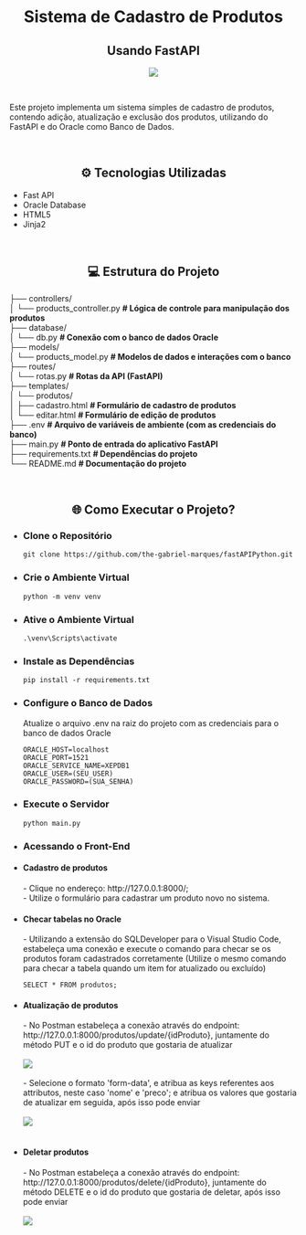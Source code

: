 <h1 align="center"> Sistema de Cadastro de Produtos </h1>

<h2 align="center"> Usando FastAPI </h2>

<p align="center">
<img loading="lazy" src="https://upload.wikimedia.org/wikipedia/commons/thumb/1/1a/FastAPI_logo.svg/768px-FastAPI_logo.svg.png?20240902201856"/>
</p>

<br>

<p>Este projeto implementa um sistema simples de cadastro de produtos, contendo adição, atualização e exclusão dos produtos, utilizando do FastAPI e do Oracle como Banco de Dados.</p>

<br>

<h2 align="center">⚙️  Tecnologias Utilizadas </h2>
<ul>
  <li>Fast API</li>
  <li>Oracle Database</li>
  <li>HTML5</li>
  <li>Jinja2</li>
</ul>

<br>

<h2 align="center">💻  Estrutura do Projeto </h2>

<p align="center">

├── controllers/ <br>
│   └── products_controller.py  <b># Lógica de controle para manipulação dos produtos</b> <br>
├── database/ <br>
│   └── db.py                  <b># Conexão com o banco de dados Oracle</b> <br>
├── models/ <br>
│   └── products_model.py       <b># Modelos de dados e interações com o banco</b> <br>
├── routes/ <br>
│   └── rotas.py               <b># Rotas da API (FastAPI)</b> <br>
├── templates/ <br>
│   └── produtos/ <br>
│       ├── cadastro.html     <b> # Formulário de cadastro de produtos </b> <br>
│       └── editar.html        <b> # Formulário de edição de produtos </b> <br>
├── .env                       <b> # Arquivo de variáveis de ambiente (com as credenciais do banco) </b> <br>
├── main.py                    <b> # Ponto de entrada do aplicativo FastAPI </b> <br>
├── requirements.txt           <b> # Dependências do projeto </b> <br>
└── README.md                  <b> # Documentação do projeto </b> <br>

</p>

<br>

<h2 align="center">🌐  Como Executar o Projeto? </h2>

<ul>

  <li> <h3>Clone o Repositório</h3> </li>

  ```
git clone https://github.com/the-gabriel-marques/fastAPIPython.git
```

  <li> <h3>Crie o Ambiente Virtual</h3> </li>

  ```
python -m venv venv
```

  <li> <h3>Ative o Ambiente Virtual</h3> </li>

  ```
.\venv\Scripts\activate
```

  <li> <h3>Instale as Dependências</h3> </li>

  ```
pip install -r requirements.txt
```

  <li> <h3>Configure o Banco de Dados</h3> </li>
  <p>Atualize o arquivo .env na raiz do projeto com as credenciais para o banco de dados Oracle</p>

  ```
ORACLE_HOST=localhost
ORACLE_PORT=1521
ORACLE_SERVICE_NAME=XEPDB1
ORACLE_USER=(SEU_USER)
ORACLE_PASSWORD=(SUA_SENHA)
```

  <li> <h3>Execute o Servidor</h3> </li>

  ```
python main.py
```

  <li> <h3>Acessando o Front-End</h3> </li>

  <li> <h4>Cadastro de produtos</h4> </li>

  <p>
    - Clique no endereço: http://127.0.0.1:8000/; <br>
    - Utilize o formulário para cadastrar um produto novo no sistema.
  </p>

  <li> <h4>Checar tabelas no Oracle</h4> </li>

  <p>
    - Utilizando a extensão do SQLDeveloper para o Visual Studio Code, estabeleça uma conexão e execute o comando para checar se os produtos foram cadastrados corretamente (Utilize o mesmo comando para checar a tabela quando um item for atualizado ou excluído)
    
  ```
SELECT * FROM produtos;
```

  <li> <h4>Atualização de produtos</h4> </li>

  <p>
    - No Postman estabeleça a conexão através do endpoint: http://127.0.0.1:8000/produtos/update/{idProduto}, juntamente do método PUT e o id do produto que gostaria de atualizar 
    <br>
    <br>
    <img loading="lazy" src="https://github.com/user-attachments/assets/5fce4c7d-85a3-4d2e-947f-5e0b7067ded8"/> 
    <br>
    <br>
    - Selecione o formato 'form-data', e atribua as keys referentes aos attributos, neste caso 'nome' e 'preco'; e atribua os valores que gostaria de atualizar em seguida, após isso pode enviar
    <br>
    <br>
    <img loading="lazy" src="https://github.com/user-attachments/assets/11169698-dff0-450d-8ef0-f5580c9322b9"/> 
    <br>
    <br>

  <li> <h4>Deletar produtos</h4> </li>

  <p>
    - No Postman estabeleça a conexão através do endpoint: http://127.0.0.1:8000/produtos/delete/{idProduto}, juntamente do método DELETE e o id do produto que gostaria de deletar, após isso pode enviar 
    <br>
    <br>
    <img loading="lazy" src="https://github.com/user-attachments/assets/9a67b884-b181-425f-bec1-faa17315f634"/> 
  </p>

</ul>

